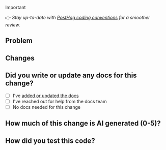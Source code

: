 > [!IMPORTANT]
> 👉 _Stay up-to-date with [PostHog coding conventions](https://posthog.com/docs/contribute/coding-conventions) for a smoother review._

## Problem

<!-- Who are we building for, what are their needs, why is this important? -->

<!-- Does this fix an issue? Uncomment the line below with the issue ID to automatically close it when merged -->
<!-- Closes #ISSUE_ID -->

## Changes

<!-- If there are frontend changes, please include screenshots. -->
<!-- If a reference design was involved, include a link to the relevant Figma frame! -->

## Did you write or update any docs for this change?

<!-- Engineers are responsible for doing the first pass at documenting their features and/or code.  -->

- [ ] I've [added or updated the docs](https://posthog.com/handbook/engineering/writing-docs)
- [ ] I've reached out for help from the docs team
- [ ] No docs needed for this change

## How much of this change is AI generated (0-5)?

<!-- Where 0 is no AI was used at all, and 5 is its all written by AI with no human checking. Whether you've used any AI or not – you should always first review your change yourself -->

## How did you test this code?

<!-- Briefly describe the steps you took. -->
<!-- Include automated tests if possible, otherwise describe the manual testing routine. -->
